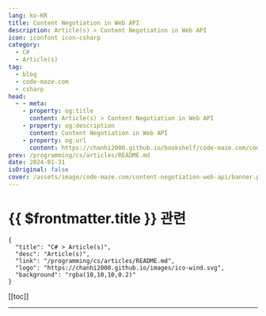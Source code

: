 ```yaml
---
lang: ko-KR
title: Content Negotiation in Web API
description: Article(s) > Content Negotiation in Web API
icon: iconfont icon-csharp
category: 
  - C#
  - Article(s)
tag: 
  - blog
  - code-maze.com
  - csharp
head:  
  - - meta:
    - property: og:title
      content: Article(s) > Content Negotiation in Web API
    - property: og:description
      content: Content Negotiation in Web API
    - property: og:url
      content: https://chanhi2000.github.io/bookshelf/code-maze.com/content-negotiation-web-api.html
prev: /programming/cs/articles/README.md
date: 2024-01-31
isOriginal: false
cover: /assets/image/code-maze.com/content-negotiation-web-api/banner.png
---
```


# {{ $frontmatter.title }} 관련

```component VPCard
{
  "title": "C# > Article(s)",
  "desc": "Article(s)",
  "link": "/programming/cs/articles/README.md",
  "logo": "https://chanhi2000.github.io/images/ico-wind.svg",
  "background": "rgba(10,10,10,0.2)"
}
```

[[toc]]

---

<SiteInfo
  name="Content Negotiation in Web API"
  desc="Content negotiation is the process of selecting the best resource for a response when multiple resource representations are available."
  url="https://code-maze.com/content-negotiation-web-api/"
  logo="/assets/image/code-maze.com/favicon.png"
  preview="/assets/image/code-maze.com/content-negotiation-web-api/banner.png"/>

<!-- TODO: 작성 -->

